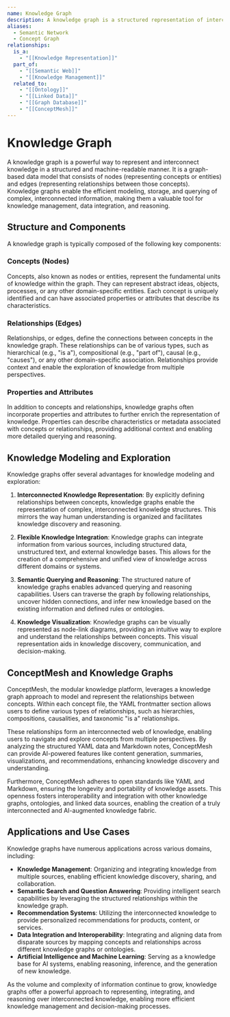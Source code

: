 ```yaml
---
name: Knowledge Graph
description: A knowledge graph is a structured representation of interconnected concepts and their relationships, enabling efficient knowledge modeling, exploration, and reasoning.
aliases:
  - Semantic Network
  - Concept Graph
relationships:
  is_a:
    - "[[Knowledge Representation]]"
  part_of:
    - "[[Semantic Web]]"
    - "[[Knowledge Management]]"
  related_to:
    - "[[Ontology]]"
    - "[[Linked Data]]"
    - "[[Graph Database]]"
    - "[[ConceptMesh]]"
---
```

# Knowledge Graph
A knowledge graph is a powerful way to represent and interconnect knowledge in a structured and machine-readable manner. It is a graph-based data model that consists of nodes (representing concepts or entities) and edges (representing relationships between those concepts). Knowledge graphs enable the efficient modeling, storage, and querying of complex, interconnected information, making them a valuable tool for knowledge management, data integration, and reasoning.

## Structure and Components
A knowledge graph is typically composed of the following key components:

### Concepts (Nodes)
Concepts, also known as nodes or entities, represent the fundamental units of knowledge within the graph. They can represent abstract ideas, objects, processes, or any other domain-specific entities. Each concept is uniquely identified and can have associated properties or attributes that describe its characteristics.

### Relationships (Edges)
Relationships, or edges, define the connections between concepts in the knowledge graph. These relationships can be of various types, such as hierarchical (e.g., "is a"), compositional (e.g., "part of"), causal (e.g., "causes"), or any other domain-specific association. Relationships provide context and enable the exploration of knowledge from multiple perspectives.

### Properties and Attributes
In addition to concepts and relationships, knowledge graphs often incorporate properties and attributes to further enrich the representation of knowledge. Properties can describe characteristics or metadata associated with concepts or relationships, providing additional context and enabling more detailed querying and reasoning.

## Knowledge Modeling and Exploration
Knowledge graphs offer several advantages for knowledge modeling and exploration:

1. **Interconnected Knowledge Representation**: By explicitly defining relationships between concepts, knowledge graphs enable the representation of complex, interconnected knowledge structures. This mirrors the way human understanding is organized and facilitates knowledge discovery and reasoning.

2. **Flexible Knowledge Integration**: Knowledge graphs can integrate information from various sources, including structured data, unstructured text, and external knowledge bases. This allows for the creation of a comprehensive and unified view of knowledge across different domains or systems.

3. **Semantic Querying and Reasoning**: The structured nature of knowledge graphs enables advanced querying and reasoning capabilities. Users can traverse the graph by following relationships, uncover hidden connections, and infer new knowledge based on the existing information and defined rules or ontologies.

4. **Knowledge Visualization**: Knowledge graphs can be visually represented as node-link diagrams, providing an intuitive way to explore and understand the relationships between concepts. This visual representation aids in knowledge discovery, communication, and decision-making.

## ConceptMesh and Knowledge Graphs
ConceptMesh, the modular knowledge platform, leverages a knowledge graph approach to model and represent the relationships between concepts. Within each concept file, the YAML frontmatter section allows users to define various types of relationships, such as hierarchies, compositions, causalities, and taxonomic "is a" relationships.

These relationships form an interconnected web of knowledge, enabling users to navigate and explore concepts from multiple perspectives. By analyzing the structured YAML data and Markdown notes, ConceptMesh can provide AI-powered features like content generation, summaries, visualizations, and recommendations, enhancing knowledge discovery and understanding.

Furthermore, ConceptMesh adheres to open standards like YAML and Markdown, ensuring the longevity and portability of knowledge assets. This openness fosters interoperability and integration with other knowledge graphs, ontologies, and linked data sources, enabling the creation of a truly interconnected and AI-augmented knowledge fabric.

## Applications and Use Cases
Knowledge graphs have numerous applications across various domains, including:

- **Knowledge Management**: Organizing and integrating knowledge from multiple sources, enabling efficient knowledge discovery, sharing, and collaboration.
- **Semantic Search and Question Answering**: Providing intelligent search capabilities by leveraging the structured relationships within the knowledge graph.
- **Recommendation Systems**: Utilizing the interconnected knowledge to provide personalized recommendations for products, content, or services.
- **Data Integration and Interoperability**: Integrating and aligning data from disparate sources by mapping concepts and relationships across different knowledge graphs or ontologies.
- **Artificial Intelligence and Machine Learning**: Serving as a knowledge base for AI systems, enabling reasoning, inference, and the generation of new knowledge.

As the volume and complexity of information continue to grow, knowledge graphs offer a powerful approach to representing, integrating, and reasoning over interconnected knowledge, enabling more efficient knowledge management and decision-making processes.
